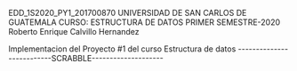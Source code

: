 EDD_1S2020_PY1_201700870
UNIVERSIDAD DE SAN CARLOS DE GUATEMALA
CURSO: ESTRUCTURA DE DATOS
PRIMER SEMESTRE-2020
Roberto Enrique Calvillo Hernandez

Implementacion del Proyecto #1 del curso Estructura de datos
--------------------------SCRABBLE--------------------

